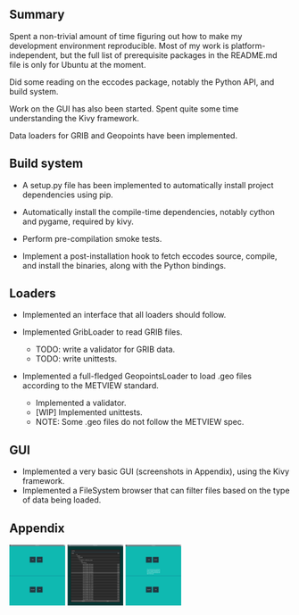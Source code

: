 ## Summary

Spent a non-trivial amount of time figuring out how to make my development
environment reproducible. Most of my work is platform-independent, but the
full list of prerequisite packages in the README.md file is only for Ubuntu
at the moment.

Did some reading on the eccodes package, notably the Python API, and build
system.

Work on the GUI has also been started. Spent quite some time understanding
the Kivy framework.

Data loaders for GRIB and Geopoints have been implemented.

## Build system

- A setup.py file has been implemented to automatically install project
  dependencies using pip.

- Automatically install the compile-time dependencies, notably cython and
  pygame, required by kivy.

- Perform pre-compilation smoke tests.

- Implement a post-installation hook to fetch eccodes source, compile, and
  install the binaries, along with the Python bindings.


## Loaders

- Implemented an interface that all loaders should follow.

- Implemented GribLoader to read GRIB files.
    * TODO: write a validator for GRIB data.
    * TODO: write unittests.

- Implemented a full-fledged GeopointsLoader to load .geo files according to
  the METVIEW standard.
    * Implemented a validator.
    * [WIP] Implemented unittests.
    * NOTE: Some .geo files do not follow the METVIEW spec.

## GUI

- Implemented a very basic GUI (screenshots in Appendix), using the Kivy framework.
- Implemented a FileSystem browser that can filter files based
  on the type of data being loaded.


## Appendix

<img src="week1_assets/screen1.png" width="100">
<img src="week1_assets/screen2.png" width="100">
<img src="week1_assets/screen3.png" width="100">
